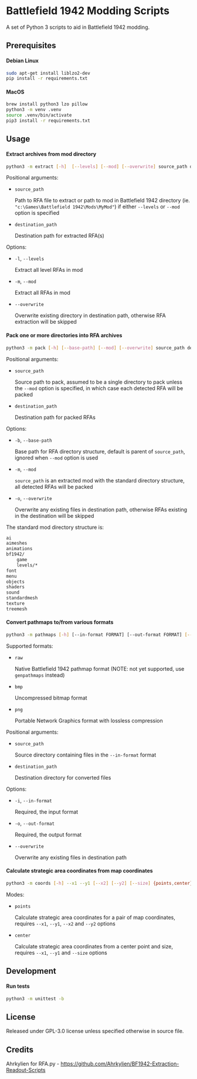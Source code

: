 # Battlefield 1942 Modding Scripts

A set of Python 3 scripts to aid in Battlefield 1942 modding.

## Prerequisites

#### Debian Linux
```bash
sudo apt-get install liblzo2-dev
pip install -r requirements.txt
```

#### MacOS
```bash
brew install python3 lzo pillow
python3 -m venv .venv
source .venv/bin/activate
pip3 install -r requirements.txt
```

## Usage

#### Extract archives from mod directory

```bash
python3 -m extract [-h]  [--levels] [--mod] [--overwrite] source_path destination_path
```

Positional arguments:
* `source_path`

  Path to RFA file to extract or path to mod in Battlefield 1942 directory (ie. `"c:\Games\Battlefield 1942\Mods\MyMod"`) if either `--levels` or `--mod` option is specified

* `destination_path`

  Destination path for extracted RFA(s)

Options:
* `-l`, `--levels`

  Extract all level RFAs in mod

* `-m`, `--mod`

  Extract all RFAs in mod

* `--overwrite`

  Overwrite existing directory in destination path, otherwise RFA extraction will be skipped

#### Pack one or more directories into RFA archives

```bash
python3 -m pack [-h] [--base-path] [--mod] [--overwrite] source_path destination_path
```

Positional arguments:
* `source_path`

  Source path to pack, assumed to be a single directory to pack unless the `--mod` option is specified, in which case each detected RFA will be packed

* `destination_path`

  Destination path for packed RFAs

Options:
* `-b`, `--base-path`

  Base path for RFA directory structure, default is parent of `source_path`, ignored when `--mod` option is used

* `-m`, `--mod`

  `source_path` is an extracted mod with the standard directory structure, all detected RFAs will be packed

* `-o`, `--overwrite`

  Overwrite any existing files in destination path, otherwise RFAs existing in the destination will be skipped

The standard mod directory structure is:

```bash
ai
aimeshes
animations
bf1942/
    game
    levels/*
font
menu
objects
shaders
sound
standardmesh
texture
treemesh
```

#### Convert pathmaps to/from various formats

```bash
python3 -m pathmaps [-h] [--in-format FORMAT] [--out-format FORMAT] [--overwrite] source_path destination_path
```

Supported formats:
* `raw`

  Native Battlefield 1942 pathmap format (NOTE: not yet supported, use `genpathmaps` instead)

* `bmp`

  Uncompressed bitmap format

* `png`

   Portable Network Graphics format with lossless compression

Positional arguments:
* `source_path`

  Source directory containing files in the `--in-format` format

* `destination_path`

  Destination directory for converted files

Options:
* `-i`, `--in-format`

  Required, the input format

* `-o`, `--out-format`

  Required, the output format

* `--overwrite`

  Overwrite any existing files in destination path

#### Calculate strategic area coordinates from map coordinates

```bash
python3 -m coords [-h] --x1 --y1 [--x2] [--y2] [--size] {points,center}
```

Modes:
* `points`

  Calculate strategic area coordinates for a pair of map coordinates, requires `--x1`, `--y1`, `--x2` and `--y2` options

* `center`

  Calculate strategic area coordinates from a center point and size, requires `--x1`, `--y1` and `--size` options

## Development

#### Run tests

```bash
python3 -m unittest -b
```

## License

Released under GPL-3.0 license unless specified otherwise in source file. 

## Credits

Ahrkylien for RFA.py - https://github.com/Ahrkylien/BF1942-Extraction-Readout-Scripts
